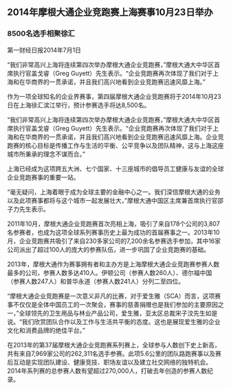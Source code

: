 ## 2014年摩根大通企业竞跑赛上海赛事10月23日举办 
### 8500名选手相聚徐汇

第一财经日报2014年7月1日

“我们非常高兴上海将连续第四次举办摩根大通企业竞跑赛，”摩根大通大中华区首席执行官盖戈睿（Greg Guyett）先生表示。“企业竞跑赛再次体现了我们对于上海和在华商界的一贯承诺，并且我们高兴地看到企业竞跑赛迅速风靡上海。”

作为一项全球知名的企业界赛事，第四届摩根大通企业竞跑赛将于2014年10月23日在上海徐汇滨江举行，预计参赛选手将达8,500名。

“我们非常高兴上海将连续第四次举办摩根大通企业竞跑赛，”摩根大通大中华区首席执行官盖戈睿（Greg Guyett）先生表示。“企业竞跑赛再次体现了我们对于上海和在华商界的一贯承诺，并且我们高兴地看到企业竞跑赛迅速风靡上海。企业竞跑赛的核心目标是传播工作与生活的平衡、公平竞争以及团队精神，这与上海这座城市所秉承的理念不谋而合。”

上海已经成为这项跨五大洲、七个国家、十三座城市的倡导员工健康与友谊的全球企业竞跑赛事的重要一站。

“毫无疑问，上海着眼于成为全球主要的金融中心之一。我们深信摩根大通的业务以及此项赛事都将与这个城市一起发展壮大，”摩根大通中国区主席兼首席执行官邵子力先生表示。


2011年10月，摩根大通企业竞跑赛首次亮相上海，吸引了来自178个公司的3,807名参赛者，也成为这项全球系列赛事历史上最为成功的首届赛事之一。2013年10月，企业竞跑赛共吸引了来自230多家公司的7,200余名参赛选手参加，其中16家公司派出了超过100人的庞大的参赛队伍，进一步巩固了企业竞跑赛的基础。

2013年，摩根大通作为赛事拥有者和主办方是上海摩根大通企业竞跑赛参赛人数最多的公司，参赛人数多达410人。伊顿公司（参赛人数260人）、德尔福中国（参赛人数247人）和普华永道（参赛人数241人）分列二至四位。

“摩根大通企业竞跑赛是一次意义非凡的比赛，对于爱生雅（SCA）而言，这项赛事不仅仅是全体中国员工的一次聚会，赛事的慈善捐赠也是我们参加的主要原因之一，”全球领先的卫生用品与林业产品公司，爱生雅，亚太区总裁宋子汶先生如是说。“我们欣赏团队合作以及工作与生活共平衡的态度。这也是展现爱生雅的企业文化和消费品牌的绝佳平台。”

在2013年的第37届摩根大通企业竞跑赛系列赛上，全球参与人数创下史上新高，共有来自7,969家公司的262,311名选手参赛。此项5.6公里的团队路跑赛事以及赛后互动是实现团队建设、健康竞技、职场友谊以及建立社交网络的独特机会。2014年系列赛的总参赛人数有望超过270,000人，打破去年创造的参赛人数纪录。